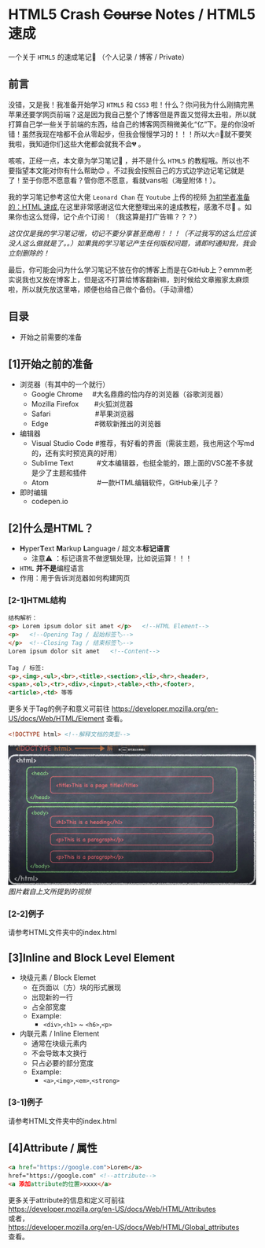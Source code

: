 # HTML5 Crash ~~Course~~ Notes / HTML5 速成
一个关于 `HTML5` 的速成笔记📒   （个人记录 / 博客 / Private） 
## 前言  
没错，又是我！我准备开始学习 `HTML5` 和 `CSS3` 啦！什么？你问我为什么刚搞完黑苹果还要学网页前端？这是因为我自己整个了博客但是界面又觉得太丑啦，所以就打算自己学一些关于前端的东西，给自己的博客网页稍微美化“亿”下。是的你没听错！虽然我现在啥都不会从零起步，但我会慢慢学习的！！！所以大🔥🚪就不要笑我啦，我知道你们这些大佬都会就我不会💔 。

咳咳，正经一点，本文章为学习笔记📒 ，并不是什么 `HTML5` 的教程哦。所以也不要指望本文能对你有什么帮助😊 。不过我会按照自己的方式边学边记笔记就是了！至于你愿不愿意看？管你愿不愿意，看就vans啦（海皇附体！）。

我的学习笔记参考这位大佬 `Leonard Chan` 在 `Youtube` 上传的视频 [为初学者准备的：HTML 速成](https://www.youtube.com/watch?v=nNFF_sib0Jc&t=186s),在这里非常感谢这位大佬整理出来的速成教程，感激不尽🙏 。如果你也这么觉得，记个点个订阅！（我这算是打广告嘛？？？）

*这仅仅是我的学习笔记哦，切记不要分享甚至商用！！！（不过我写的这么烂应该没人这么做就是了。。）如果我的学习笔记产生任何版权问题，请即时通知我，我会立刻删除的！*
 
最后，你可能会问为什么学习笔记不放在你的博客上而是在GitHub上？emmm老实说我也又放在博客上，但是这不打算给博客翻新嘛，到时候给文章搬家太麻烦啦，所以就先放这里咯，顺便也给自己做个备份。（手动滑稽）

## 目录
- 开始之前需要的准备

## [1]开始之前的准备
- 浏览器（有其中的一个就行）
  - Google Chrome&nbsp; &nbsp;&nbsp; #大名鼎鼎的恰内存的浏览器（谷歌浏览器）
  - Mozilla Firefox&nbsp; &nbsp; &nbsp; &nbsp; #火狐浏览器
  - Safari&nbsp; &nbsp; &nbsp; &nbsp; &nbsp; &nbsp; &nbsp; &nbsp; &nbsp; &nbsp; &nbsp; &nbsp;#苹果浏览器
  - Edge&nbsp; &nbsp; &nbsp; &nbsp; &nbsp; &nbsp; &nbsp; &nbsp; &nbsp; &nbsp; &nbsp; &nbsp; #微软新推出的浏览器
- 编辑器
  - Visual Studio Code    #推荐，有好看的界面（需装主题，我也用这个写md的，还有实时预览真的好用）
  - Sublime Text &nbsp; &nbsp;&nbsp; &nbsp; &nbsp;  &nbsp; #文本编辑器，也挺全能的，跟上面的VSC差不多就是少了主题和插件
  - Atom &nbsp; &nbsp; &nbsp; &nbsp; &nbsp; &nbsp; &nbsp;&nbsp;  &nbsp; &nbsp; &nbsp; &nbsp;&nbsp;  #一款HTML编辑软件，GitHub亲儿子？
- 即时编辑
  - codepen.io

## [2]什么是HTML？
- **H**yper**T**ext **M**arkup **L**anguage / 超文本**标记语言**
  - 注意⚠️ ：标记语言不做逻辑处理，比如说运算！！！
- `HTML` **并不是**编程语言
- 作用：用于告诉浏览器如何构建网页

### [2-1]HTML结构  
```html
结构解析：
<p> Lorem ipsum dolor sit amet </p>   <!--HTML Element-->
<p>   <!--Opening Tag / 起始标签🏷️-->
</p>  <!--Closing Tag / 结束标签🏷️-->
Lorem ipsum dolor sit amet   <!--Content-->

Tag / 标签:
<p>,<img>,<ul>,<br>,<title>,<section>,<li>,<hr>,<header>,
<span>,<ol>,<tr>,<div>,<input>,<table>,<th>,<footer>,
<article>,<td> 等等
```
更多关于Tag的例子和意义可前往 https://developer.mozilla.org/en-US/docs/Web/HTML/Element 查看。

```html
<!DOCTYPE html> <!--解释文档的类型-->
```

![HTML结构](image/HTML-构造.png)
*图片截自上文所提到的视频*

### [2-2]例子
请参考HTML文件夹中的index.html

## [3]Inline and Block Level Element
- 块级元素 / Block Elemet
  - 在页面以（方）块的形式展现
  - 出现新的一行
  - 占全部宽度
  - Example:
    - ``<div>``,``<h1>`` ~ ``<h6>``,``<p>``
- 内联元素 / Inline Element
  - 通常在块级元素内
  - 不会导致本文换行
  - 只占必要的部分宽度
  - Example:
    - ``<a>``,``<img>``,``<em>``,``<strong>``

### [3-1]例子
请参考HTML文件夹中的index.html

## [4]Attribute / 属性
```html
<a href="https://google.com">Lorem</a>
href="https://google.com" <!--attribute-->
<a 添加attribute的位置>xxxx</a>
```
更多关于attribute的信息和定义可前往   
https://developer.mozilla.org/en-US/docs/Web/HTML/Attributes   
或者，   
https://developer.mozilla.org/en-US/docs/Web/HTML/Global_attributes    
查看。